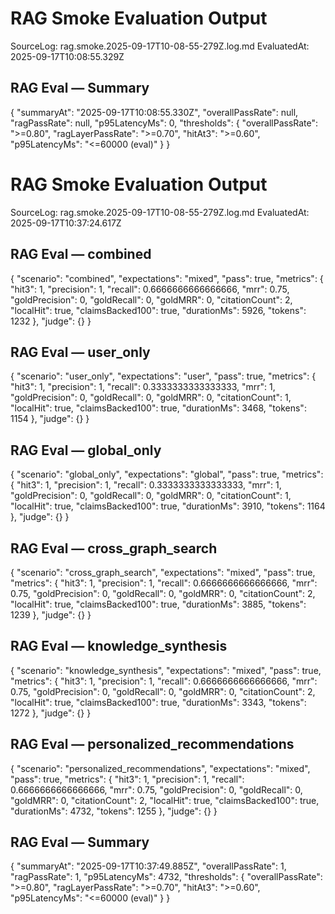 # RAG Smoke Evaluation Output
SourceLog: rag.smoke.2025-09-17T10-08-55-279Z.log.md
EvaluatedAt: 2025-09-17T10:08:55.329Z


## RAG Eval — Summary
{
  "summaryAt": "2025-09-17T10:08:55.330Z",
  "overallPassRate": null,
  "ragPassRate": null,
  "p95LatencyMs": 0,
  "thresholds": {
    "overallPassRate": ">=0.80",
    "ragLayerPassRate": ">=0.70",
    "hitAt3": ">=0.60",
    "p95LatencyMs": "<=60000 (eval)"
  }
}
# RAG Smoke Evaluation Output
SourceLog: rag.smoke.2025-09-17T10-08-55-279Z.log.md
EvaluatedAt: 2025-09-17T10:37:24.617Z


## RAG Eval — combined
{
  "scenario": "combined",
  "expectations": "mixed",
  "pass": true,
  "metrics": {
    "hit3": 1,
    "precision": 1,
    "recall": 0.6666666666666666,
    "mrr": 0.75,
    "goldPrecision": 0,
    "goldRecall": 0,
    "goldMRR": 0,
    "citationCount": 2,
    "localHit": true,
    "claimsBacked100": true,
    "durationMs": 5926,
    "tokens": 1232
  },
  "judge": {}
}

## RAG Eval — user_only
{
  "scenario": "user_only",
  "expectations": "user",
  "pass": true,
  "metrics": {
    "hit3": 1,
    "precision": 1,
    "recall": 0.3333333333333333,
    "mrr": 1,
    "goldPrecision": 0,
    "goldRecall": 0,
    "goldMRR": 0,
    "citationCount": 1,
    "localHit": true,
    "claimsBacked100": true,
    "durationMs": 3468,
    "tokens": 1154
  },
  "judge": {}
}

## RAG Eval — global_only
{
  "scenario": "global_only",
  "expectations": "global",
  "pass": true,
  "metrics": {
    "hit3": 1,
    "precision": 1,
    "recall": 0.3333333333333333,
    "mrr": 1,
    "goldPrecision": 0,
    "goldRecall": 0,
    "goldMRR": 0,
    "citationCount": 1,
    "localHit": true,
    "claimsBacked100": true,
    "durationMs": 3910,
    "tokens": 1164
  },
  "judge": {}
}

## RAG Eval — cross_graph_search
{
  "scenario": "cross_graph_search",
  "expectations": "mixed",
  "pass": true,
  "metrics": {
    "hit3": 1,
    "precision": 1,
    "recall": 0.6666666666666666,
    "mrr": 0.75,
    "goldPrecision": 0,
    "goldRecall": 0,
    "goldMRR": 0,
    "citationCount": 2,
    "localHit": true,
    "claimsBacked100": true,
    "durationMs": 3885,
    "tokens": 1239
  },
  "judge": {}
}

## RAG Eval — knowledge_synthesis
{
  "scenario": "knowledge_synthesis",
  "expectations": "mixed",
  "pass": true,
  "metrics": {
    "hit3": 1,
    "precision": 1,
    "recall": 0.6666666666666666,
    "mrr": 0.75,
    "goldPrecision": 0,
    "goldRecall": 0,
    "goldMRR": 0,
    "citationCount": 2,
    "localHit": true,
    "claimsBacked100": true,
    "durationMs": 3343,
    "tokens": 1272
  },
  "judge": {}
}

## RAG Eval — personalized_recommendations
{
  "scenario": "personalized_recommendations",
  "expectations": "mixed",
  "pass": true,
  "metrics": {
    "hit3": 1,
    "precision": 1,
    "recall": 0.6666666666666666,
    "mrr": 0.75,
    "goldPrecision": 0,
    "goldRecall": 0,
    "goldMRR": 0,
    "citationCount": 2,
    "localHit": true,
    "claimsBacked100": true,
    "durationMs": 4732,
    "tokens": 1255
  },
  "judge": {}
}

## RAG Eval — Summary
{
  "summaryAt": "2025-09-17T10:37:49.885Z",
  "overallPassRate": 1,
  "ragPassRate": 1,
  "p95LatencyMs": 4732,
  "thresholds": {
    "overallPassRate": ">=0.80",
    "ragLayerPassRate": ">=0.70",
    "hitAt3": ">=0.60",
    "p95LatencyMs": "<=60000 (eval)"
  }
}
